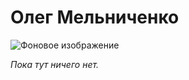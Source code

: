 # Олег Мельниченко

![Фоновое изображение](https://github.com/user-attachments/assets/1ac90d8c-7840-4719-aded-56f6b060f142)


_Пока тут ничего нет._
